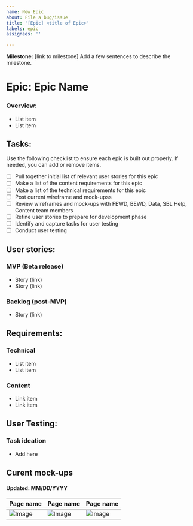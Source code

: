 ```yaml
---
name: New Epic
about: File a bug/issue
title: '[Epic] <title of Epic>'
labels: epic
assignees: ''

---
```


<!--
Note: Please search to see if an issue already exists for the bug you encountered.
-->

**Milestone:** [link to milestone]
Add a few sentences to describe the milestone.

# Epic: Epic Name

### Overview:
<!-- A concise description of what you're experiencing. -->
- List item
- List item

## Tasks:
<!-- A concise description of what you expected to happen. -->
Use the following checklist to ensure each epic is built out properly. If needed, you can add or remove items.
- [ ] Pull together initial list of relevant user stories for this epic
- [ ] Make a list of the content requirements for this epic
- [ ] Make a list of the technical requirements for this epic
- [ ] Post current wireframe and mock-upss
- [ ] Review wireframes and mock-ups with FEWD, BEWD, Data, SBL Help, Content team members
- [ ] Refine user stories to prepare for development phase
- [ ] Identify and capture tasks for user testing
- [ ] Conduct user testing

## User stories:
<!--
Example: steps to reproduce the behavior:
1. In this environment...
1. With this config...
1. Run '...'
1. See error...
-->
### MVP (Beta release)
- Story (link)
- Story (link)

### Backlog (post-MVP)
- Story (link)

## Requirements:
<!--
Example:
- OS: Ubuntu 20.04
- Node: 13.14.0
- npm: 7.6.3
-->
### Technical
- List item
- List item

### Content
- Link item
- Link item

## User Testing:
<!--
Links? References? Anything that will give us more context about the issue that you are encountering!
-->

### Task ideation
- Add here

## Curent mock-ups
#### Updated: MM/DD/YYYY


| Page name | Page name | Page name |
|------------|------------|------------|
|![Image](Link)|![Image](Link)|![Image](Link)|

